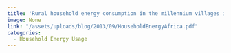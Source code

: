 ```yaml
---
title: 'Rural household energy consumption in the millennium villages in Sub-Saharan Africa'
image: None
link: "/assets/uploads/blog/2013/09/HouseholdEnergyAfrica.pdf"
categories:
  - Household Energy Usage
---
```

